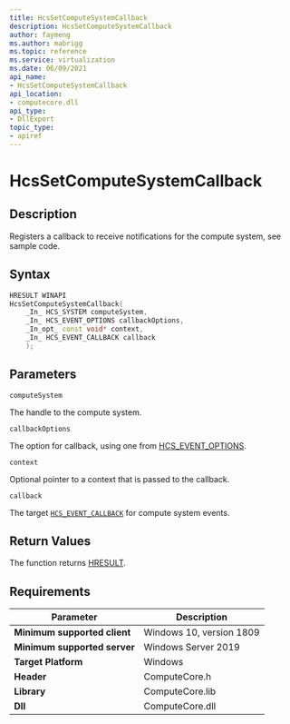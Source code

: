 ```yaml
---
title: HcsSetComputeSystemCallback
description: HcsSetComputeSystemCallback
author: faymeng
ms.author: mabrigg
ms.topic: reference
ms.service: virtualization
ms.date: 06/09/2021
api_name:
- HcsSetComputeSystemCallback
api_location:
- computecore.dll
api_type:
- DllExport
topic_type: 
- apiref
---
```

# HcsSetComputeSystemCallback

## Description

Registers a callback to receive notifications for the compute system, see sample code.

## Syntax

```cpp
HRESULT WINAPI
HcsSetComputeSystemCallback(
    _In_ HCS_SYSTEM computeSystem,
    _In_ HCS_EVENT_OPTIONS callbackOptions,
    _In_opt_ const void* context,
    _In_ HCS_EVENT_CALLBACK callback
    );
```

## Parameters

`computeSystem`

The handle to the compute system.

`callbackOptions`

The option for callback, using one from [HCS_EVENT_OPTIONS](./HCS_EVENT_OPTIONS.md).

`context`

Optional pointer to a context that is passed to the callback.

`callback`

The target [`HCS_EVENT_CALLBACK`](./HCS_EVENT_CALLBACK.md) for compute system events.

## Return Values

The function returns [HRESULT](./HCSHResult.md).

## Requirements

|Parameter|Description|
|---|---|
| **Minimum supported client** | Windows 10, version 1809 |
| **Minimum supported server** | Windows Server 2019 |
| **Target Platform** | Windows |
| **Header** | ComputeCore.h |
| **Library** | ComputeCore.lib |
| **Dll** | ComputeCore.dll |